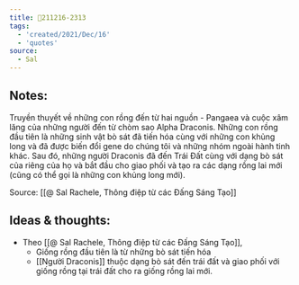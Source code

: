 ```yaml
---
title: 💬211216-2313
tags:
  - 'created/2021/Dec/16'
  - 'quotes'
source:
  - Sal
---
```


## Notes:
Truyền thuyết về những con rồng đến từ hai nguồn - Pangaea và cuộc xâm lăng của những người đến từ chòm sao Alpha Draconis. Những con rồng đầu tiên là những sinh vật bò sát đã tiến hóa cùng với những con khủng long và đã được biến đổi gene do chúng tôi và những nhóm ngoài hành tinh khác. Sau đó, những người Draconis đã đến Trái Đất cùng với dạng bò sát của riêng của họ và bắt đầu cho giao phối và tạo ra các dạng rồng lai mới (cũng có thể gọi là những con khủng long mới).

Source: [[@ Sal Rachele, Thông điệp từ các Đấng Sáng Tạo]]

## Ideas & thoughts:
- Theo [[@ Sal Rachele, Thông điệp từ các Đấng Sáng Tạo]],
	- Giống rồng đầu tiên là từ những bò sát tiến hóa
	- [[Người Draconis]] thuộc dạng bò sát đến trái đất và giao phối với giống rồng tại trái đất cho ra giống rồng lai mới.